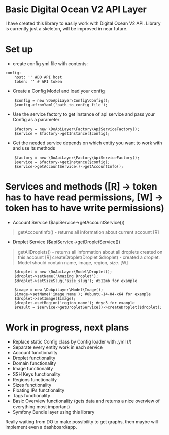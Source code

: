 # Basic Digital Ocean V2 API Layer

I have created this library to easily work with Digital Ocean V2 API.
Library is currently just a skeleton, will be improved in near future.

# Set up

- create config yml file with contents:
```
config:
    host: '' #DO API host
    token: '' # API token
```
- Create a Config Model and load your config
```
    $config = new \DoApiLayer\Config\Config();
    $config->fromYaml('path_to_config_file');
```
- Use the service factory to get instance of api service and pass your Config as a parameter
```
    $factory = new \DoApiLayer\Factory\ApiServiceFactory();
    $service = $factory->getInstance($config);
```
- Get the needed service depends on which entity you want to work with and use its methods
```
    $factory = new \DoApiLayer\Factory\ApiServiceFactory();
    $service = $factory->getInstance($config);
    $service->getAccountService()->getAccountInfo();
```

# Services and methods ([R] -> token has to have read permissions, [W] -> token has to have write permissions)

- Account Service ($apiService->getAccountService())
> getAccountInfo() - returns all information about current account [R]

- Droplet Service ($apiService->getDropletService())
> getAllDroplets() - returns all information about all droplets created on this account [R]
> createDroplet(Droplet $droplet) - created a droplet. Model should contain name, image, region, size. [W]
```
    $droplet = new \DoApiLayer\Model\Droplet();
    $droplet->setName('Amazing Droplet');
    $droplet->setSizeSlug('size_slug'); #512mb for example

    $image = new \DoApiLayer\Model\Image();
    $image->setName('image_name'); #ubuntu-14-04-x64 for example
    $droplet->setImage($image);
    $droplet->setRegion('region_name'); #nyc3 for example
    $result = $service->getDropletService()->createDroplet($droplet);
```

# Work in progress, next plans

- Replace static Config class by Config loader with .yml (/)
- Separate every entity work in each service
- Account functionality
- Droplet functionality
- Domain functionality
- Image functionality
- SSH Keys functionality
- Regions functionality
- Sizes functionality
- Floating IPs functionality
- Tags functionality
- Basic Overview functionality (gets data and returns a nice overview of everything most important)
- Symfony Bundle layer using this library

Really waiting from DO to make possibility to get graphs, then maybe will implement even a dashboard/app.